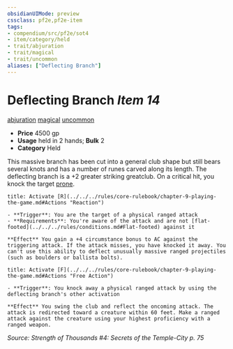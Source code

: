 ```yaml
---
obsidianUIMode: preview
cssclass: pf2e,pf2e-item
tags:
- compendium/src/pf2e/sot4
- item/category/held
- trait/abjuration
- trait/magical
- trait/uncommon
aliases: ["Deflecting Branch"]
---
```

# Deflecting Branch *Item 14*  
[abjuration](../../../Rules/traits/abjuration.md)  [magical](../../../Rules/traits/magical.md)  [uncommon](../../../Rules/traits/uncommon.md)  

- **Price** 4500 gp
- **Usage** held in 2 hands; **Bulk** 2
- **Category** Held

This massive branch has been cut into a general club shape but still bears several knots and has a number of runes carved along its length. The deflecting branch is a +2 greater striking greatclub. On a critical hit, you knock the target [prone](../../../Rules/conditions.md#Prone).

```ad-embed-ability
title: Activate [R](../../../rules/core-rulebook/chapter-9-playing-the-game.md#Actions "Reaction")

- **Trigger**: You are the target of a physical ranged attack
- **Requirements**: You're aware of the attack and are not [flat-footed](../../../rules/conditions.md#Flat-footed) against it

**Effect** You gain a +4 circumstance bonus to AC against the triggering attack. If the attack misses, you have knocked it away. You can't use this ability to deflect unusually massive ranged projectiles (such as boulders or ballista bolts).
```

```ad-embed-ability
title: Activate [F](../../../rules/core-rulebook/chapter-9-playing-the-game.md#Actions "Free Action")

- **Trigger**: You knock away a physical ranged attack by using the deflecting branch's other activation

**Effect** You swing the club and reflect the oncoming attack. The attack is redirected toward a creature within 60 feet. Make a ranged attack against the creature using your highest proficiency with a ranged weapon.
```

*Source: Strength of Thousands #4: Secrets of the Temple-City p. 75*
